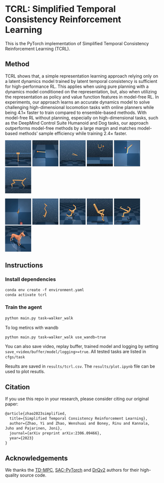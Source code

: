 # TCRL: Simplified Temporal Consistency Reinforcement Learning

This is the PyTorch implementation of Simplified Temporal Consistency Reinforcement Learning (TCRL).

## Method
TCRL shows that, a simple representation learning approach relying only on a latent dynamics model trained
by latent temporal consistency is sufficient for high-performance RL. This applies when using
pure planning with a dynamics model conditioned on the representation, but, also when utilizing
the representation as policy and value function features in model-free RL. In experiments, our
approach learns an accurate dynamics model to solve challenging high-dimensional locomotion tasks with online planners while being 4.1× faster
to train compared to ensemble-based methods.
With model-free RL without planning, especially on high-dimensional tasks, such as the DeepMind Control Suite Humanoid and Dog tasks, our approach outperforms model-free methods by a
large margin and matches model-based methods’ sample efficiency while training 2.4× faster.

![video](./media/cartpole_swingup.gif)
![video](./media/pendulum_swingup.gif)
![video](./media/acrobot_swingup.gif)
![video](./media/cup_catch.gif)
![video](./media/reacher_hard.gif)
![video](./media/cheetah_run.gif)

![video](./media/fish_swim.gif)
![video](./media/hopper_stand.gif)
![video](./media/quadruped_walk.gif)
![video](./media/walker_run.gif)
![video](./media/humanoid_walk.gif)
![video](./media/dog_run.gif)


## Instructions
### Install dependencies
```shell
conda env create -f environment.yaml
conda activate tcrl
```

### Train the agent
```python
python main.py task=walker_walk
```
To log metircs with wandb
```python
python main.py task=walker_walk use_wandb=true
```
You can also save video, replay buffer, trained model and logging by setting `save_<video/buffer/model/logging>=true`. All tested tasks are listed in `cfgs/task`

Results are saved in `results/tcrl.csv`. The `results/plot.ipynb` file can be used to plot resutls.
## Citation
If you use this repo in your research, please consider citing our original paper:

```
@article{zhao2023simplified,
  title={Simplified Temporal Consistency Reinforcement Learning},
  author={Zhao, Yi and Zhao, Wenshuai and Boney, Rinu and Kannala, Juho and Pajarinen, Joni},
  journal={arXiv preprint arXiv:2306.09466},
  year={2023}
}
```

## Acknowledgements
We thanks the [TD-MPC](https://arxiv.org/abs/2203.04955), [SAC-PyTorch](https://github.com/denisyarats/pytorch_sac) and [DrQv2](https://arxiv.org/abs/2107.09645) authors for their high-quality source code.

